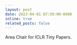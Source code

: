 ```yaml
---
layout: post
date: 2023-04-01 07:59:00-0400
inline: true
related_posts: false
---
```


Area Chair for ICLR Tiny Papers.